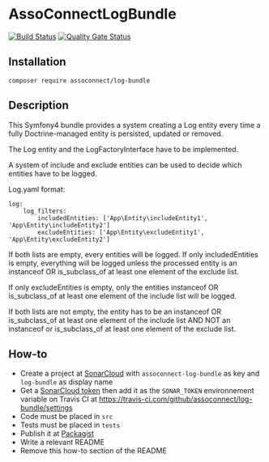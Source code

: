 # AssoConnectLogBundle

[![Build Status](https://travis-ci.org/assoconnect/log-bundle.svg?branch=master)](https://travis-ci.org/assoconnect/log-bundle)
[![Quality Gate Status](https://sonarcloud.io/api/project_badges/measure?project=assoconnect-log-bundle&metric=alert_status)](https://sonarcloud.io/dashboard?id=assoconnect-log-bundle)


## Installation
```
composer require assoconnect/log-bundle
```

## Description

This Symfony4 bundle provides a system creating a Log entity every time a fully Doctrine-managed entity is persisted,
updated or removed.

The Log entity and the LogFactoryInterface have to be implemented.

A system of include and exclude entities can be used to decide which entities have to be logged.

Log.yaml format:
```
log:
    log_filters:
        includedEntities: ['App\Entity\includeEntity1', 'App\Entity\includeEntity2']
        excludeEntities: ['App\Entity\excludeEntity1', 'App\Entity\excludeEntity2']
```

If both lists are empty, every entities will be logged.
If only includedEntities is empty,
everything will be logged unless the processed entity is
an instanceof OR is_subclass_of at least one element of the exclude list.

If only excludeEntities is empty,
only the entities instanceof OR is_subclass_of at least one element of the include list will be logged.

If both lists are not empty,
the entity has to be an instanceof OR is_subclass_of at least one element of the include list
AND NOT an instanceof or is_subclass_of at least one element of the exclude list.


## How-to

* Create a project at [SonarCloud](https://sonarcloud.io/projects/create) with `assoconnect-log-bundle` as key and `log-bundle` as display name
* Get a [SonarCloud token](https://sonarcloud.io/account/security/) then add it as the `SONAR_TOKEN` environnement variable on Travis CI at https://travis-ci.com/github/assoconnect/log-bundle/settings
* Code must be placed in `src`
* Tests must be placed in `tests`
* Publish it at [Packagist](https://packagist.org/packages/submit)
* Write a relevant README
* Remove this how-to section of the README
